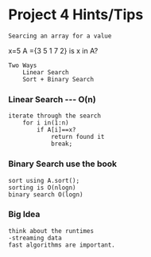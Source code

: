 # Project 4 Hints/Tips
    Searcing an array for a value

x=5 A ={3   5   1   7   2}
    is x in A?

    Two Ways
        Linear Search
        Sort + Binary Search
### Linear Search --- O(n)
    iterate through the search
        for i in(1:n)
            if A[i]==x?
                return found it
                break;

### Binary Search use the book
    sort using A.sort();
    sorting is O(nlogn)
    binary search O(logn)

### Big Idea
    think about the runtimes
    -streaming data
    fast algorithms are important.
